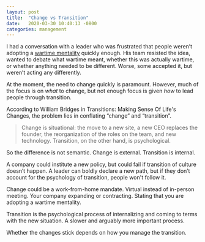 ```yaml
---
layout: post
title:  "Change vs Transition"
date:   2020-03-30 10:40:13 -0800
categories: management 
---
```


I had a conversation with a leader who was frustrated that people weren’t adopting a [wartime mentality](/management/2020/03/30/peacetime-wartime) quickly enough. His team resisted the idea, wanted to debate what wartime meant, whether this was actually wartime, or whether anything needed to be different. Worse, some accepted it, but weren’t acting any differently.

At the moment, the need to change quickly is paramount. However, much of the focus is on _what_ to change, but not enough focus is given _how_ to lead people through transition.

According to William Bridges in Transitions: Making Sense Of Life's Changes, the problem lies in conflating “change” and “transition”.

> Change is situational: the move to a new site, a new CEO replaces the founder, the reorganization of the roles on the team, and new technology. Transition, on the other hand, is psychological.

So the difference is not semantic. Change is external. Transition is internal. 

A company could institute a new policy, but could fail if transition of culture doesn’t happen. A leader can boldly declare a new path, but if they don’t account for the psychology of transition, people won't follow it.

Change could be a work-from-home mandate. Virtual instead of in-person meeting. Your company expanding or contracting. Stating that you are adopting a wartime mentality.

Transition is the psychological process of internalizing and coming to terms with the new situation. A slower and arguably more important process. 

Whether the changes stick depends on how you manage the transition.

